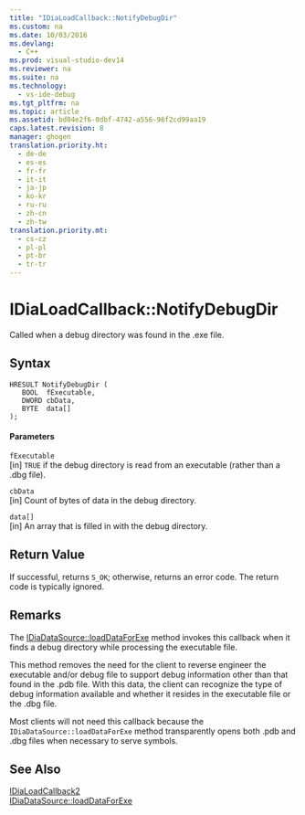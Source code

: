 ```yaml
---
title: "IDiaLoadCallback::NotifyDebugDir"
ms.custom: na
ms.date: 10/03/2016
ms.devlang: 
  - C++
ms.prod: visual-studio-dev14
ms.reviewer: na
ms.suite: na
ms.technology: 
  - vs-ide-debug
ms.tgt_pltfrm: na
ms.topic: article
ms.assetid: bd04e2f6-0dbf-4742-a556-96f2cd99aa19
caps.latest.revision: 8
manager: ghogen
translation.priority.ht: 
  - de-de
  - es-es
  - fr-fr
  - it-it
  - ja-jp
  - ko-kr
  - ru-ru
  - zh-cn
  - zh-tw
translation.priority.mt: 
  - cs-cz
  - pl-pl
  - pt-br
  - tr-tr
---
```

# IDiaLoadCallback::NotifyDebugDir
Called when a debug directory was found in the .exe file.  
  
## Syntax  
  
```cpp#  
HRESULT NotifyDebugDir (   
   BOOL  fExecutable,  
   DWORD cbData,  
   BYTE  data[]  
);  
```  
  
#### Parameters  
 `fExecutable`  
 [in] `TRUE` if the debug directory is read from an executable (rather than a .dbg file).  
  
 `cbData`  
 [in] Count of bytes of data in the debug directory.  
  
 `data[]`  
 [in] An array that is filled in with the debug directory.  
  
## Return Value  
 If successful, returns `S_OK`; otherwise, returns an error code. The return code is typically ignored.  
  
## Remarks  
 The [IDiaDataSource::loadDataForExe](../VS_debugger/IDiaDataSource--loadDataForExe.md) method invokes this callback when it finds a debug directory while processing the executable file.  
  
 This method removes the need for the client to reverse engineer the executable and/or debug file to support debug information other than that found in the .pdb file. With this data, the client can recognize the type of debug information available and whether it resides in the executable file or the .dbg file.  
  
 Most clients will not need this callback because the `IDiaDataSource::loadDataForExe` method transparently opens both .pdb and .dbg files when necessary to serve symbols.  
  
## See Also  
 [IDiaLoadCallback2](../VS_debugger/IDiaLoadCallback2.md)   
 [IDiaDataSource::loadDataForExe](../VS_debugger/IDiaDataSource--loadDataForExe.md)